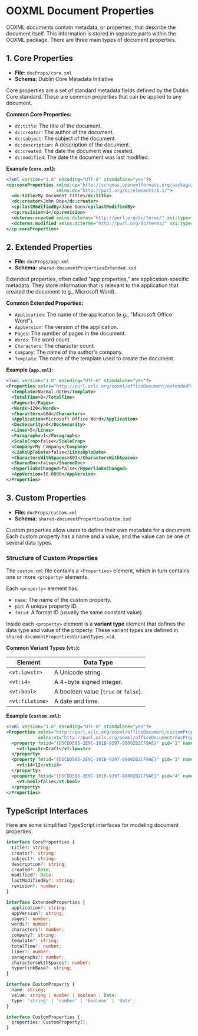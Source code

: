 # OOXML Document Properties

OOXML documents contain metadata, or properties, that describe the document itself. This information is stored in separate parts within the OOXML package. There are three main types of document properties.

## 1. Core Properties

*   **File:** `docProps/core.xml`
*   **Schema:** Dublin Core Metadata Initiative

Core properties are a set of standard metadata fields defined by the Dublin Core standard. These are common properties that can be applied to any document.

**Common Core Properties:**

*   `dc:title`: The title of the document.
*   `dc:creator`: The author of the document.
*   `dc:subject`: The subject of the document.
*   `dc:description`: A description of the document.
*   `dc:created`: The date the document was created.
*   `dc:modified`: The date the document was last modified.

**Example (`core.xml`):**
```xml
<?xml version="1.0" encoding="UTF-8" standalone="yes"?>
<cp:coreProperties xmlns:cp="http://schemas.openxmlformats.org/package/2006/metadata/core-properties" 
                   xmlns:dc="http://purl.org/dc/elements/1.1/">
  <dc:title>My Document Title</dc:title>
  <dc:creator>John Doe</dc:creator>
  <cp:lastModifiedBy>Jane Doe</cp:lastModifiedBy>
  <cp:revision>1</cp:revision>
  <dcterms:created xmlns:dcterms="http://purl.org/dc/terms/" xsi:type="dcterms:W3CDTF">2024-01-01T10:00:00Z</dcterms:created>
  <dcterms:modified xmlns:dcterms="http://purl.org/dc/terms/" xsi:type="dcterms:W3CDTF">2024-01-01T11:00:00Z</dcterms:modified>
</cp:coreProperties>
```

## 2. Extended Properties

*   **File:** `docProps/app.xml`
*   **Schema:** `shared-documentPropertiesExtended.xsd`

Extended properties, often called "app properties," are application-specific metadata. They store information that is relevant to the application that created the document (e.g., Microsoft Word).

**Common Extended Properties:**

*   `Application`: The name of the application (e.g., "Microsoft Office Word").
*   `AppVersion`: The version of the application.
*   `Pages`: The number of pages in the document.
*   `Words`: The word count.
*   `Characters`: The character count.
*   `Company`: The name of the author's company.
*   `Template`: The name of the template used to create the document.

**Example (`app.xml`):**
```xml
<?xml version="1.0" encoding="UTF-8" standalone="yes"?>
<Properties xmlns="http://purl.oclc.org/ooxml/officeDocument/extendedProperties">
  <Template>Normal.dotm</Template>
  <TotalTime>0</TotalTime>
  <Pages>1</Pages>
  <Words>120</Words>
  <Characters>684</Characters>
  <Application>Microsoft Office Word</Application>
  <DocSecurity>0</DocSecurity>
  <Lines>5</Lines>
  <Paragraphs>1</Paragraphs>
  <ScaleCrop>false</ScaleCrop>
  <Company>My Company</Company>
  <LinksUpToDate>false</LinksUpToDate>
  <CharactersWithSpaces>803</CharactersWithSpaces>
  <SharedDoc>false</SharedDoc>
  <HyperlinksChanged>false</HyperlinksChanged>
  <AppVersion>16.0000</AppVersion>
</Properties>
```

## 3. Custom Properties

*   **File:** `docProps/custom.xml`
*   **Schema:** `shared-documentPropertiesCustom.xsd`

Custom properties allow users to define their own metadata for a document. Each custom property has a name and a value, and the value can be one of several data types.

### Structure of Custom Properties

The `custom.xml` file contains a `<Properties>` element, which in turn contains one or more `<property>` elements.

Each `<property>` element has:
*   `name`: The name of the custom property.
*   `pid`: A unique property ID.
*   `fmtid`: A format ID (usually the same constant value).

Inside each `<property>` element is a **variant type** element that defines the data type and value of the property. These variant types are defined in `shared-documentPropertiesVariantTypes.xsd`.

**Common Variant Types (`vt:`):**

| Element | Data Type |
| --- | --- |
| `<vt:lpwstr>` | A Unicode string. |
| `<vt:i4>` | A 4-byte signed integer. |
| `<vt:bool>` | A boolean value (`true` or `false`). |
| `<vt:filetime>` | A date and time. |

**Example (`custom.xml`):**
```xml
<?xml version="1.0" encoding="UTF-8" standalone="yes"?>
<Properties xmlns="http://purl.oclc.org/ooxml/officeDocument/customProperties" 
            xmlns:vt="http://purl.oclc.org/ooxml/officeDocument/docPropsVTypes">
  <property fmtid="{D5CDD505-2E9C-101B-9397-08002B2CF9AE}" pid="2" name="DocumentStatus">
    <vt:lpwstr>Draft</vt:lpwstr>
  </property>
  <property fmtid="{D5CDD505-2E9C-101B-9397-08002B2CF9AE}" pid="3" name="VersionNumber">
    <vt:i4>12</vt:i4>
  </property>
  <property fmtid="{D5CDD505-2E9C-101B-9397-08002B2CF9AE}" pid="4" name="IsApproved">
    <vt:bool>false</vt:bool>
  </property>
</Properties>
```

## TypeScript Interfaces

Here are some simplified TypeScript interfaces for modeling document properties.

```typescript
interface CoreProperties {
  title?: string;
  creator?: string;
  subject?: string;
  description?: string;
  created?: Date;
  modified?: Date;
  lastModifiedBy?: string;
  revision?: number;
}

interface ExtendedProperties {
  application?: string;
  appVersion?: string;
  pages?: number;
  words?: number;
  characters?: number;
  company?: string;
  template?: string;
  totalTime?: number;
  lines?: number;
  paragraphs?: number;
  charactersWithSpaces?: number;
  hyperlinkBase?: string;
}

interface CustomProperty {
  name: string;
  value: string | number | boolean | Date;
  type: 'string' | 'number' | 'boolean' | 'date';
}

interface CustomProperties {
  properties: CustomProperty[];
}
```